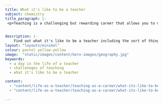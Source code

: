 ```yaml
---
title: What it's like to be a teacher
subject: chemistry
title_paragraph: |-
 <p>Teaching is a challenging but rewarding career that allows you to make a significant impact on pupils' lives. With no two days being the same, it’s an excellent choice for those who thrive in a dynamic and varied work environment.</p>

 
description: |-
    Find out what it's like to be a teacher including the sort of things you'll do day to day.
layout: "layouts/minimal"
colour: pastel yellow-yellow
image:  "static/images/content/hero-images/geography.jpg"
keywords:
  - a day in the life of a teacher 
  - challeneges of teaching 
  - what it's like to be a teacher 

content:
  - "content/life-as-a-teacher/teaching-as-a-career/what-its-like-to-be-a-teacher/header" 
  - "content/life-as-a-teacher/teaching-as-a-career/what-its-like-to-be-a-teacher/article"
  
---
```

